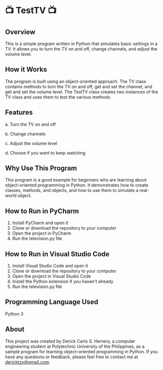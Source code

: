 # 📺 TestTV 📺


## Overview
This is a simple program written in Python that simulates basic settings in a TV. It allows you to turn the TV on and off, change channels, and adjust the volume level.

## How it Works
The program is built using an object-oriented approach. The TV class contains methods to turn the TV on and off, get and set the channel, and get and set the volume level. The TestTV class creates two instances of the TV class and uses them to test the various methods.

## Features
a. Turn the TV on and off

b. Change channels

c. Adjust the volume level

d. Choose if you want to keep watching

## Why Use This Program
This program is a good example for beginners who are learning about object-oriented programming in Python. It demonstrates how to create classes, methods, and objects, and how to use them to simulate a real-world object.

## How to Run in PyCharm
1. Install PyCharm and open it
2. Clone or download the repository to your computer
3. Open the project in PyCharm
4. Run the television.py file

## How to Run in Visual Studio Code
1. Install Visual Studio Code and open it
2. Clone or download the repository to your computer
3. Open the project in Visual Studio Code
4. Install the Python extension if you haven't already
5. Run the television.py file

## Programming Language Used
Python 3

## About
This project was created by Derick Carlo S. Herrera, a computer engineering student at Polytechnic University of the Philippines, as a sample program for learning object-oriented programming in Python. If you have any questions or feedback, please feel free to contact me at dericktzy@gmail.com.
